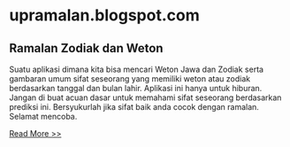 # upramalan.blogspot.com
<h2>Ramalan Zodiak dan Weton</h2>

Suatu aplikasi dimana kita bisa mencari Weton Jawa dan Zodiak serta gambaran umum sifat seseorang yang memiliki weton atau zodiak berdasarkan tanggal dan bulan lahir. Aplikasi ini hanya untuk hiburan. Jangan di buat acuan dasar untuk memahami sifat seseorang berdasarkan prediksi ini. Bersyukurlah jika sifat baik anda cocok dengan ramalan. Selamat mencoba.

<a href="https://www.samuelpasaribu.com/2022/01/aplikasi-ramalan-zodiak-dan-weton.html">Read More &gt;&gt;</a>
